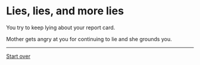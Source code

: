 # Lies, lies, and more lies
You try to keep lying about your report card.

Mother gets angry at you for continuing to lie and she grounds you.

-----
[Start over](../reportcard.md)
